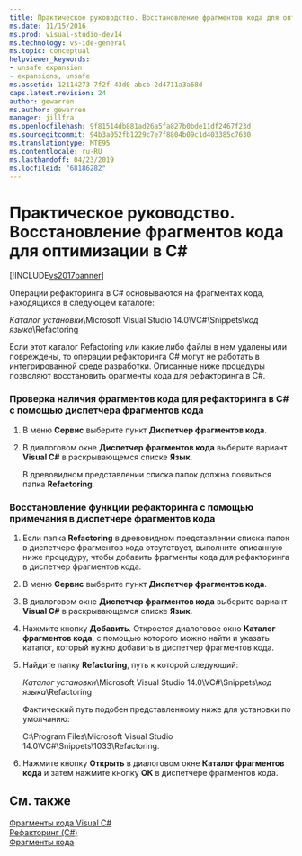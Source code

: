 ```yaml
---
title: Практическое руководство. Восстановление фрагментов кода для оптимизации в C# | Документы Майкрософт
ms.date: 11/15/2016
ms.prod: visual-studio-dev14
ms.technology: vs-ide-general
ms.topic: conceptual
helpviewer_keywords:
- unsafe expansion
- expansions, unsafe
ms.assetid: 12114273-7f2f-43d0-abcb-2d4711a3a68d
caps.latest.revision: 24
author: gewarren
ms.author: gewarren
manager: jillfra
ms.openlocfilehash: 9f81514db881ad26a5fa827b0bde11df2467f23d
ms.sourcegitcommit: 94b3a052fb1229c7e7f8804b09c1d403385c7630
ms.translationtype: MTE95
ms.contentlocale: ru-RU
ms.lasthandoff: 04/23/2019
ms.locfileid: "68186282"
---
```

# <a name="how-to-restore-c-refactoring-snippets"></a>Практическое руководство. Восстановление фрагментов кода для оптимизации в C#
[!INCLUDE[vs2017banner](../includes/vs2017banner.md)]

Операции рефакторинга в C# основываются на фрагментах кода, находящихся в следующем каталоге:  
  
 *Каталог установки*\Microsoft Visual Studio 14.0\VC#\Snippets\\*код языка*\Refactoring  
  
 Если этот каталог Refactoring или какие либо файлы в нем удалены или повреждены, то операции рефакторинга C# могут не работать в интегрированной среде разработки. Описанные ниже процедуры позволяют восстановить фрагменты кода для рефакторинга в C#.  
  
### <a name="to-verify-c-refactoring-snippets-are-available-through-the-code-snippet-manager"></a>Проверка наличия фрагментов кода для рефакторинга в C# с помощью диспетчера фрагментов кода  
  
1. В меню **Сервис** выберите пункт **Диспетчер фрагментов кода**.  
  
2. В диалоговом окне **Диспетчер фрагментов кода** выберите вариант **Visual C#** в раскрывающемся списке **Язык**.  
  
     В древовидном представлении списка папок должна появиться папка **Refactoring**.  
  
### <a name="to-restore-refactoring-see-comment-in-code-snippet-manager"></a>Восстановление функции рефакторинга с помощью примечания в диспетчере фрагментов кода  
  
1. Если папка **Refactoring** в древовидном представлении списка папок в диспетчере фрагментов кода отсутствует, выполните описанную ниже процедуру, чтобы добавить фрагменты кода для рефакторинга в диспетчер фрагментов кода.  
  
2. В меню **Сервис** выберите пункт **Диспетчер фрагментов кода**.  
  
3. В диалоговом окне **Диспетчер фрагментов кода** выберите вариант **Visual C#** в раскрывающемся списке **Язык**.  
  
4. Нажмите кнопку **Добавить**. Откроется диалоговое окно **Каталог фрагментов кода**, с помощью которого можно найти и указать каталог, который нужно добавить в диспетчер фрагментов кода.  
  
5. Найдите папку **Refactoring**, путь к которой следующий:  
  
     *Каталог установки*\Microsoft Visual Studio 14.0\VC#\Snippets\\*код языка*\Refactoring  
  
     Фактический путь подобен представленному ниже для установки по умолчанию:  
  
     C:\Program Files\Microsoft Visual Studio 14.0\VC#\Snippets\1033\Refactoring.  
  
6. Нажмите кнопку **Открыть** в диалоговом окне **Каталог фрагментов кода** и затем нажмите кнопку **ОК** в диспетчере фрагментов кода.  
  
## <a name="see-also"></a>См. также  
 [Фрагменты кода Visual C#](../ide/visual-csharp-code-snippets.md)   
 [Рефакторинг (C#)](../csharp-ide/refactoring-csharp.md)   
 [Фрагменты кода](../ide/code-snippets.md)

